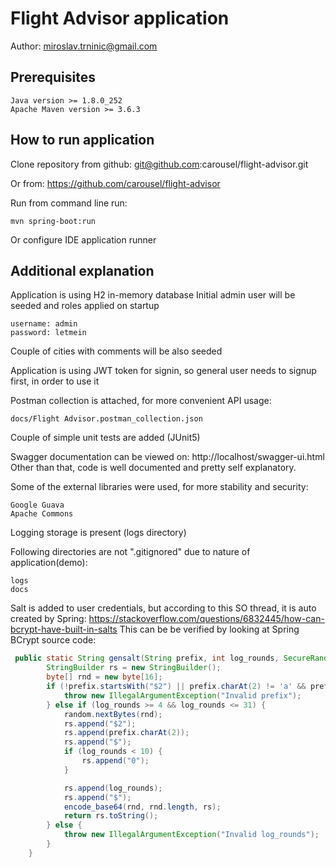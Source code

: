 # Flight Advisor application
Author:
miroslav.trninic@gmail.com

## Prerequisites
    Java version >= 1.8.0_252
    Apache Maven version >= 3.6.3 

## How to run application

Clone repository from github: 
git@github.com:carousel/flight-advisor.git

Or from:
https://github.com/carousel/flight-advisor

Run from command line run:

    mvn spring-boot:run
    
Or configure IDE application runner

## Additional explanation
Application is using H2 in-memory database
Initial admin user will be seeded and roles applied on startup

    username: admin
    password: letmein

Couple of cities with comments will be also seeded

Application is using JWT token for signin, so general user needs to signup first, in order to use it

Postman collection is attached, for more convenient API usage:
    
    docs/Flight Advisor.postman_collection.json 

Couple of simple unit tests are added (JUnit5)

Swagger documentation can be viewed on:
http://localhost/swagger-ui.html
Other than that, code is well documented and pretty self explanatory.

Some of the external libraries were used, for more stability and security:

    Google Guava
    Apache Commons

Logging storage is present (logs directory)

Following directories are not ".gitignored" due to nature of application(demo):

    logs
    docs

Salt is added to user credentials, but according to this SO thread, it is auto created by Spring:
https://stackoverflow.com/questions/6832445/how-can-bcrypt-have-built-in-salts
    This can be be verified by looking at Spring BCrypt source code:
```java
 public static String gensalt(String prefix, int log_rounds, SecureRandom random) throws IllegalArgumentException {
        StringBuilder rs = new StringBuilder();
        byte[] rnd = new byte[16];
        if (!prefix.startsWith("$2") || prefix.charAt(2) != 'a' && prefix.charAt(2) != 'y' && prefix.charAt(2) != 'b') {
            throw new IllegalArgumentException("Invalid prefix");
        } else if (log_rounds >= 4 && log_rounds <= 31) {
            random.nextBytes(rnd);
            rs.append("$2");
            rs.append(prefix.charAt(2));
            rs.append("$");
            if (log_rounds < 10) {
                rs.append("0");
            }

            rs.append(log_rounds);
            rs.append("$");
            encode_base64(rnd, rnd.length, rs);
            return rs.toString();
        } else {
            throw new IllegalArgumentException("Invalid log_rounds");
        }
    }
```


